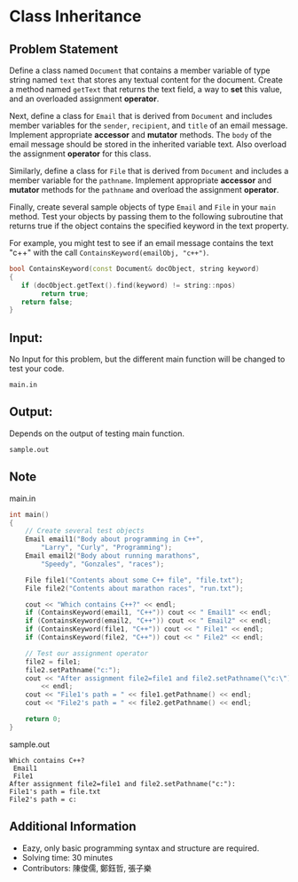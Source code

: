 # Class Inheritance

## Problem Statement
Define a class named `Document` that contains a member variable of type string named `text` that stores any textual content for the document. Create a method named `getText` that returns the text field, a way to **set** this value, and an overloaded assignment **operator**.

Next, define a class for `Email` that is derived from `Document` and includes member variables for the `sender`, `recipient`, and `title` of an email message. Implement appropriate **accessor** and **mutator** methods. The `body` of the email message should be stored in the inherited variable text. Also overload the assignment **operator** for this class.

Similarly, define a class for `File` that is derived from `Document` and includes a member variable for the `pathname`. Implement appropriate **accessor** and **mutator** methods for the `pathname` and overload the assignment **operator**. 

Finally, create several sample objects of type `Email` and `File` in your `main` method. Test your objects by passing them to the following subroutine that returns true if the object contains the specified keyword in the text property.

For example, you might test to see if an email message contains the text "c++" with the call `ContainsKeyword(emailObj, "c++")`.

```cpp
bool ContainsKeyword(const Document& docObject, string keyword)
{
   if (docObject.getText().find(keyword) != string::npos)	
		return true;
   return false;
}
```


## Input:
No Input for this problem, but the different main function will be changed to test your code.
```
main.in
```

## Output:
Depends on the output of testing main function.
```
sample.out
```

## Note
main.in
```cpp
int main()
{
    // Create several test objects
    Email email1("Body about programming in C++",
        "Larry", "Curly", "Programming");
    Email email2("Body about running marathons",
        "Speedy", "Gonzales", "races");

    File file1("Contents about some C++ file", "file.txt");
    File file2("Contents about marathon races", "run.txt");

    cout << "Which contains C++?" << endl;
    if (ContainsKeyword(email1, "C++")) cout << " Email1" << endl;
    if (ContainsKeyword(email2, "C++")) cout << " Email2" << endl;
    if (ContainsKeyword(file1, "C++")) cout << " File1" << endl;
    if (ContainsKeyword(file2, "C++")) cout << " File2" << endl;

    // Test our assignment operator
    file2 = file1;
    file2.setPathname("c:");
    cout << "After assignment file2=file1 and file2.setPathname(\"c:\"): "
        << endl;
    cout << "File1's path = " << file1.getPathname() << endl;
    cout << "File2's path = " << file2.getPathname() << endl;

    return 0;
}
```
sample.out
```
Which contains C++?
 Email1
 File1
After assignment file2=file1 and file2.setPathname("c:"): 
File1's path = file.txt
File2's path = c:

```

## Additional Information
* Eazy, only basic programming syntax and structure are required.
* Solving time: 30 minutes
* Contributors: 陳俊儒, 鄭鈺哲, 張子樂
